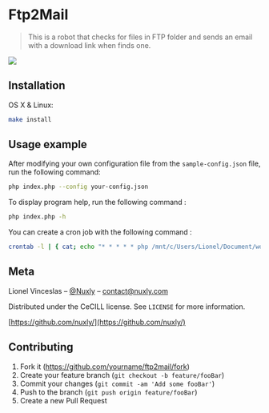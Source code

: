 # Ftp2Mail
> This is a robot that checks for files in FTP folder and sends an email with a download link when finds one.


![](header.png)

## Installation

OS X & Linux:

```sh
make install
```

## Usage example

After modifying your own configuration file from the ``sample-config.json`` file, run the following command:

```sh
php index.php --config your-config.json
```

To display program help, run the following command :

```sh
php index.php -h
```

You can create a cron job with the following command :

```sh
crontab -l | { cat; echo "* * * * * php /mnt/c/Users/Lionel/Document/workspace/ftp2mail/index.php --config config.json"; } | crontab -
```
## Meta

Lionel Vinceslas – [@Nuxly](https://twitter.com/nuxly) – contact@nuxly.com

Distributed under the CeCILL license. See ``LICENSE`` for more information.

[https://github.com/nuxly/](https://github.com/nuxly/)

## Contributing

1. Fork it (<https://github.com/yourname/ftp2mail/fork>)
2. Create your feature branch (`git checkout -b feature/fooBar`)
3. Commit your changes (`git commit -am 'Add some fooBar'`)
4. Push to the branch (`git push origin feature/fooBar`)
5. Create a new Pull Request
